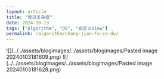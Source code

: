 ```yaml
---
layout: article
title: "常见复杂度"
date: 2024-10-13
tags: ["Algorithm", "DS", "自定义View"]
permalink: /algorithm/chang-jian-fu-za-du/
---
```


 

![](../../assets/blogimages/../assets/blogimages/Pasted image 20240103181609.png)
![](../../assets/blogimages/../assets/blogimages/Pasted image 20240103181628.png)

